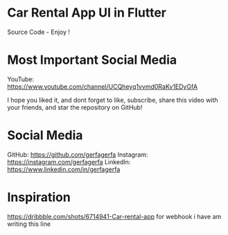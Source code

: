 # Car Rental App UI in Flutter
Source Code - Enjoy !

# Most Important Social Media
YouTube: https://www.youtube.com/channel/UCQheyq1vvmd0RaKv1EDyGfA

I hope you liked it, and dont forget to like, subscribe, share this video with your friends, and star the repository on GitHub!

# Social Media
GitHub: https://github.com/gerfagerfa
Instagram: https://instagram.com/gerfagerfa
LinkedIn: https://www.linkedin.com/in/gerfagerfa

# Inspiration
https://dribbble.com/shots/6714941-Car-rental-app
for webhook i have am writing this line
